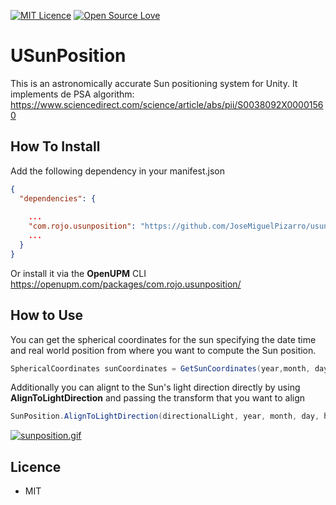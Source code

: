 [![MIT Licence](https://badges.frapsoft.com/os/mit/mit.svg?v=103)](https://opensource.org/licenses/mit-license.php) [![Open Source Love](https://badges.frapsoft.com/os/v1/open-source.svg?v=103)](https://github.com/ellerbrock/open-source-badges/)


# USunPosition

This is an astronomically accurate Sun positioning system for Unity. It implements de PSA algorithm: https://www.sciencedirect.com/science/article/abs/pii/S0038092X00001560


## How To Install

Add the following dependency in your manifest.json
``` json
{
  "dependencies": {
      
    ...
    "com.rojo.usunposition": "https://github.com/JoseMiguelPizarro/usunposition.git"
    ...
  }
}
```

Or install it via the <b>OpenUPM</b> CLI https://openupm.com/packages/com.rojo.usunposition/

## How to Use

You can get the spherical coordinates for the sun specifying the date time and real world position from where you want to compute the Sun position.

``` cs
SphericalCoordinates sunCoordinates = GetSunCoordinates(year,month, day, hour, longitude, latitude);
```

Additionally you can alignt to the Sun's light direction directly by using <b>AlignToLightDirection</b> and passing the transform that you want to align

``` cs
SunPosition.AlignToLightDirection(directionalLight, year, month, day, hour, latitude, longitude);
```


[![sunposition.gif](https://s2.gifyu.com/images/sunposition.gif)](https://gifyu.com/image/VS3m)

## Licence

* MIT